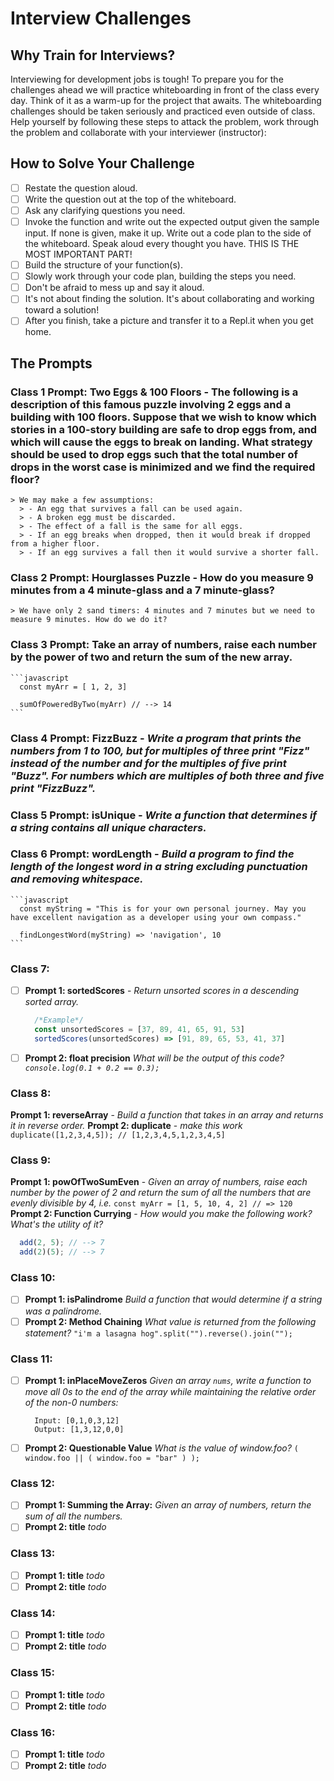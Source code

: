 # Interview Challenges

## Why Train for Interviews?

Interviewing for development jobs is tough! To prepare you for the challenges ahead we will practice whiteboarding in front of the class every day. Think of it as a warm-up for the project that awaits. The whiteboarding challenges should be taken seriously and practiced even outside of class. Help yourself by following these steps to attack the problem, work through the problem and collaborate with your interviewer (instructor):

## How to Solve Your Challenge

- [ ] Restate the question aloud.
- [ ] Write the question out at the top of the whiteboard.
- [ ] Ask any clarifying questions you need.
- [ ] Invoke the function and write out the expected output given the sample input. If none is given, make it up.
Write out a code plan to the side of the whiteboard.
Speak aloud every thought you have. THIS IS THE MOST IMPORTANT PART!
- [ ] Build the structure of your function(s).
- [ ] Slowly work through your code plan, building the steps you need.
- [ ] Don't be afraid to mess up and say it aloud.
- [ ] It's not about finding the solution. It's about collaborating and working toward a solution!
- [ ] After you finish, take a picture and transfer it to a Repl.it when you get home.

## The Prompts

### **Class 1 Prompt: Two Eggs & 100 Floors** - The following is a description of this famous puzzle involving 2 eggs and a building with 100 floors. Suppose that we wish to know which stories in a 100-story building are safe to drop eggs from, and which will cause the eggs to break on landing. What strategy should be used to drop eggs such that the total number of drops in the worst case is minimized and we find the required floor?

    > We may make a few assumptions:
      > - An egg that survives a fall can be used again.
      > - A broken egg must be discarded.
      > - The effect of a fall is the same for all eggs.
      > - If an egg breaks when dropped, then it would break if dropped from a higher floor.
      > - If an egg survives a fall then it would survive a shorter fall.

### **Class  2 Prompt: Hourglasses Puzzle** - How do you measure 9 minutes from a 4 minute-glass and a 7 minute-glass?

    > We have only 2 sand timers: 4 minutes and 7 minutes but we need to measure 9 minutes. How do we do it?
  
### **Class 3 Prompt: Take an array of numbers, raise each number by the power of two and return the sum of the new array.**

    ```javascript
      const myArr = [ 1, 2, 3]

      sumOfPoweredByTwo(myArr) // --> 14
    ```

### **Class 4 Prompt: FizzBuzz** - *Write a program that prints the numbers from 1 to 100, but for multiples of three print "Fizz" instead of the number and for the multiples of five print "Buzz". For numbers which are multiples of both three and five print "FizzBuzz".*

### **Class 5 Prompt: isUnique** - *Write a function that determines if a string contains all unique characters.*

### **Class 6 Prompt: wordLength** - *Build a program to find the length of the longest word in a string excluding punctuation and removing whitespace.*

    ```javascript
      const myString = "This is for your own personal journey. May you have excellent navigation as a developer using your own compass."

      findLongestWord(myString) => 'navigation', 10
    ```

### Class 7:

  - [ ] **Prompt 1: sortedScores** - *Return unsorted scores in a descending sorted array.*

      ```javascript
        /*Example*/
        const unsortedScores = [37, 89, 41, 65, 91, 53]
        sortedScores(unsortedScores) => [91, 89, 65, 53, 41, 37]
      ```

  - [ ] **Prompt 2: float precision** *What will be the output of this code? `console.log(0.1 + 0.2 == 0.3);`*

### Class 8:

  **Prompt 1: reverseArray** - *Build a function that takes in an array and returns it in reverse order.*
  **Prompt 2: duplicate** - *make this work* `duplicate([1,2,3,4,5]); // [1,2,3,4,5,1,2,3,4,5]`
  
### Class 9:

  **Prompt 1: powOfTwoSumEven** - *Given an array of numbers, raise each number by the power of 2 and return the sum of all the numbers that are evenly divisible by 4, i.e.* `const myArr = [1, 5, 10, 4, 2] // => 120`
  **Prompt 2: Function Currying** - *How would you make the following work? What's the utility of it?*
  
  ```javascript
    add(2, 5); // --> 7
    add(2)(5); // --> 7
  ```

### Class 10:

  - [ ] **Prompt 1: isPalindrome** *Build a function that would determine if a string was a palindrome.*
  - [ ] **Prompt 2: Method Chaining** *What value is returned from the following statement?* `"i'm a lasagna hog".split("").reverse().join("");`

### Class 11:

  - [ ] **Prompt 1: inPlaceMoveZeros** *Given an array `nums`, write a function to move all 0s to the end of the array while maintaining the relative order of the non-0 numbers:*

    ```console
      Input: [0,1,0,3,12]
      Output: [1,3,12,0,0]
    ```

  - [ ] **Prompt 2: Questionable Value** *What is the value of window.foo?* `( window.foo || ( window.foo = "bar" ) );`

### Class 12:

  - [ ] **Prompt 1: Summing the Array:** *Given an array of numbers, return the sum of all the numbers.*
  - [ ] **Prompt 2: title** *todo*

### Class 13:

  - [ ] **Prompt 1: title** *todo*
  - [ ] **Prompt 2: title** *todo*

### Class 14:

  - [ ] **Prompt 1: title** *todo*
  - [ ] **Prompt 2: title** *todo*

### Class 15:

  - [ ] **Prompt 1: title** *todo*
  - [ ] **Prompt 2: title** *todo*

### Class 16:

  - [ ] **Prompt 1: title** *todo*
  - [ ] **Prompt 2: title** *todo*

<!-- Class 17:
  Prompt 1: *todo*
  Prompt 2: *todo*
Class 18:
  Prompt 1: *todo*
  Prompt 2: *todo*
Class 19:
  Prompt 1: *todo*
  Prompt 2: *todo*
Class 20:
  Prompt 1: *todo*
  Prompt 2: *todo* -->

  <!-- Estimated readtime functionality for a web page -->